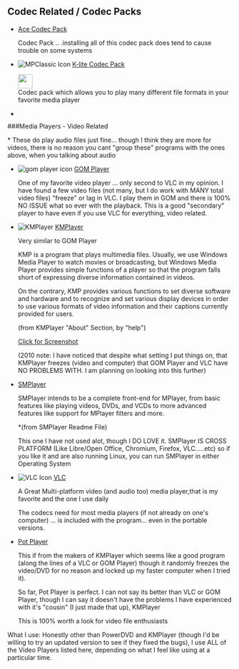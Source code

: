 ## Codec Related / Codec Packs


-	[Ace Codec Pack](http://www.free-codecs.com/download/ace_mega_codecs_pack.htm)

    Codec Pack .. .installing all of this codec pack does tend to cause trouble on some systems 


-	![MPClassic Icon](../../progIcons/media/123__klite.gif) [K-lite Codec Pack ](http://www.freecodecs.com/)


      <div class="progTablesName"><span class="progName"><a href= "http://www.sourceforge.net/projects/guliverkli2/" target="_blank"><img src="" alt="" width="32" height="32" class="iconsLeft" /></a></span>

      <div class="progTableDesc"> Codec pack which allows you to play many different file formats in your favorite media player </div>
    </div>

      
 -	![]() []()     

###Media Players - Video Related
     
<span class="mainSiteUpdates">* These do play audio files just fine... though I think  they are more for videos, there is no reason you cant &quot;group these&quot; programs with the ones above, when you talking about audio </span></p>


-	![gom player icon](../../progIcons/media_players/759__GOMplayer.gif) [GOM Player](http://www.gomplayer.com/)
 
     <div class="progTableDesc"> One of my favorite video player ... only second to VLC in my opinion. I have found a few video files (not many, but I do work with MANY total video files) &quot;freeze&quot; or lag in VLC. I play them in GOM and there is 100% NO ISSUE what so ever with the playback. This is a good &quot;secondary&quot; player to have even if you use VLC for everything, video related.</div>

     
-	![KMPlayer](../../progIcons/media_players/1100__kmplayer.gif) [KMPlayer](http://www.kmplayer.com)
  
     <p>Very similar to GOM Player </p>
       
   	<p class="redtext">KMP is a program that plays multimedia files. Usually, we use Windows Media Player to watch movies or broadcasting, but Windows Media Player provides simple functions of a player so that the program falls short of expressing diverse information contained in videos. </p>
        
    <p class="redtext"> On the contrary, KMP provides various functions to set diverse software and hardware and to recognize and set various display devices in order to use            various formats of video information and their captions currently provided for            users.</p>
         
 	(from KMPlayer &quot;About&quot; Section, by &quot;help&quot;)
         
	<a href="../../screenshots/media_players/the_KMPlayer.jpg">Click for Screenshot</a>
         
 	(2010 note: I have noticed that despite what setting I put things on, that KMPlayer freezes (video and computer) that GOM Player and VLC have NO PROBLEMS WITH.  I am planning on looking into this further)

-	[SMPlayer](http://smplayer.sf.net)

     <p class="redtext">SMPlayer intends to be a complete front-end for MPlayer, from basic features like playing videos, DVDs, and VCDs to more advanced features	like support for MPlayer filters and more.</p>
         
 	*(from SMPlayer Readme File) 
         
 	This one I have not used alot, though I DO LOVE it. SMPlayer IS CROSS PLATFORM (Like Libre/Open Office, Chromium, Firefox, VLC.....etc) so if you like it and are also running Linux, you can run SMPlayer in either Operating System
       
  
-	![VLC Icon](../../progIcons/media_players/vlc_VLC_ICON.png) [VLC](http://www.videoLAN.com)
     
    A Great Multi-platform video (and audio too) media player,that is my favorite and the one I use daily
         
 	The codecs need for most media players (if not already on one's computer) ... is included with the program... even in the portable versions.
       
  
-	[Pot Player](http://www.videohelp.com/tools/PotPlayer)
      
    This if from the makers of KMPlayer which seems like a good program (along the lines of a VLC or GOM Player) though it randomly freezes the video/DVD for no reason and locked up my faster computer when I tried it). 
         
	So far, Pot Player is perfect. I can not say its better than VLC or GOM Player, though I can say it doesn't have the problems I have experienced with it's &quot;cousin&quot; (I just made that up), KMPlayer
          
	This is 100% worth a look for video file enthusiasts
     

<p style="clear:both;">What I use: Honestly other than PowerDVD and KMPlayer (though I'd be willing to try an updated version to see if they fixed the bugs), I use ALL of the Video Players listed here, depending on what I feel like using at a particular time.</p>



